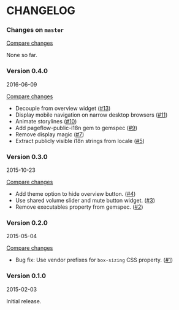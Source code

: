 # CHANGELOG

### Changes on `master`

[Compare changes](https://github.com/codevise/pageflow-progress-navigation-bar/compare/v0.4.0...master)

None so far.

### Version 0.4.0

2016-06-09

[Compare changes](https://github.com/codevise/pageflow-progress-navigation-bar/compare/v0.3.0...v0.4.0)

- Decouple from overview widget
  ([#13](https://github.com/codevise/pageflow-progress-navigation-bar/pull/13))
- Display mobile navigation on narrow desktop browsers
  ([#11](https://github.com/codevise/pageflow-progress-navigation-bar/pull/11))
- Animate storylines
  ([#10](https://github.com/codevise/pageflow-progress-navigation-bar/pull/10))
- Add pageflow-public-i18n gem to gemspec
  ([#9](https://github.com/codevise/pageflow-progress-navigation-bar/pull/9))
- Remove display magic
  ([#7](https://github.com/codevise/pageflow-progress-navigation-bar/pull/7))
- Extract publicly visible i18n strings from locale
  ([#5](https://github.com/codevise/pageflow-progress-navigation-bar/pull/5))

### Version 0.3.0

2015-10-23

[Compare changes](https://github.com/codevise/pageflow-progress-navigation-bar/compare/v0.2.0...v0.3.0)

- Add theme option to hide overview button.
  ([#4](https://github.com/codevise/pageflow-progress-navigation-bar/pull/4))
- Use shared volume slider and mute button widget.
  ([#3](https://github.com/codevise/pageflow-progress-navigation-bar/pull/3))
- Remove executables property from gemspec.
  ([#2](https://github.com/codevise/pageflow-progress-navigation-bar/pull/2))

### Version 0.2.0

2015-05-04

[Compare changes](https://github.com/codevise/pageflow-progress-navigation-bar/compare/v0.1.0...v0.2.0)

- Bug fix: Use vendor prefixes for `box-sizing` CSS property.
  ([#1](https://github.com/codevise/pageflow-progress-navigation-bar/pull/1))

### Version 0.1.0

2015-02-03

Initial release.
